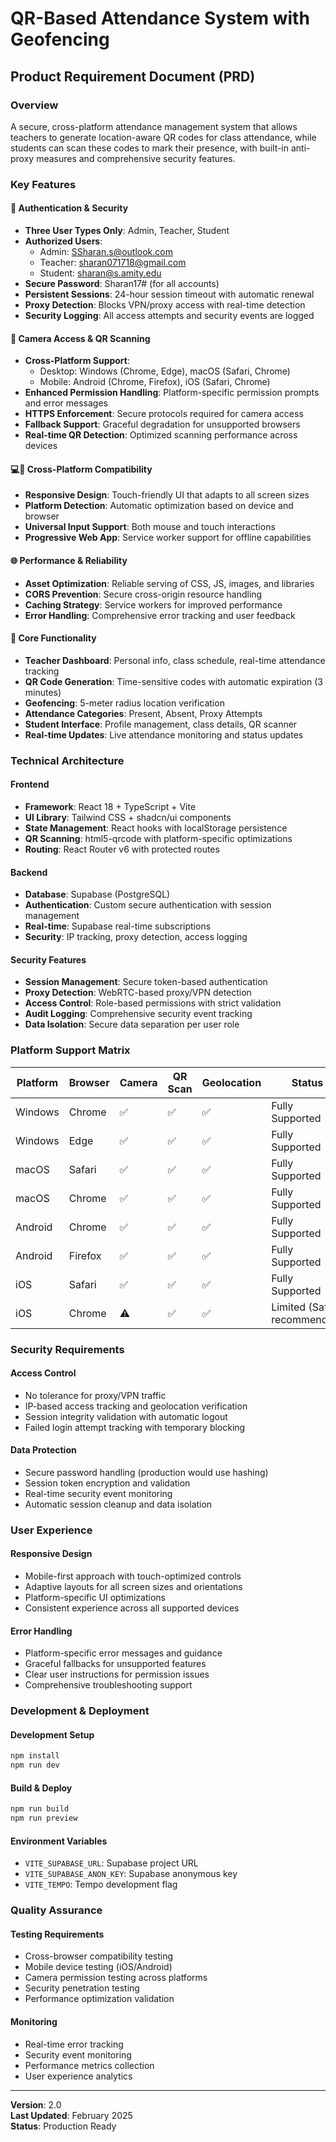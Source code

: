 # QR-Based Attendance System with Geofencing

## Product Requirement Document (PRD)

### Overview
A secure, cross-platform attendance management system that allows teachers to generate location-aware QR codes for class attendance, while students can scan these codes to mark their presence, with built-in anti-proxy measures and comprehensive security features.

### Key Features

#### 🔐 Authentication & Security
- **Three User Types Only**: Admin, Teacher, Student
- **Authorized Users**:
  - Admin: SSharan.s@outlook.com
  - Teacher: sharan071718@gmail.com  
  - Student: sharan@s.amity.edu
- **Secure Password**: Sharan17# (for all accounts)
- **Persistent Sessions**: 24-hour session timeout with automatic renewal
- **Proxy Detection**: Blocks VPN/proxy access with real-time detection
- **Security Logging**: All access attempts and security events are logged

#### 📸 Camera Access & QR Scanning
- **Cross-Platform Support**:
  - Desktop: Windows (Chrome, Edge), macOS (Safari, Chrome)
  - Mobile: Android (Chrome, Firefox), iOS (Safari, Chrome)
- **Enhanced Permission Handling**: Platform-specific permission prompts and error messages
- **HTTPS Enforcement**: Secure protocols required for camera access
- **Fallback Support**: Graceful degradation for unsupported browsers
- **Real-time QR Detection**: Optimized scanning performance across devices

#### 💻📱 Cross-Platform Compatibility
- **Responsive Design**: Touch-friendly UI that adapts to all screen sizes
- **Platform Detection**: Automatic optimization based on device and browser
- **Universal Input Support**: Both mouse and touch interactions
- **Progressive Web App**: Service worker support for offline capabilities

#### 🌐 Performance & Reliability
- **Asset Optimization**: Reliable serving of CSS, JS, images, and libraries
- **CORS Prevention**: Secure cross-origin resource handling
- **Caching Strategy**: Service workers for improved performance
- **Error Handling**: Comprehensive error tracking and user feedback

#### 🎯 Core Functionality
- **Teacher Dashboard**: Personal info, class schedule, real-time attendance tracking
- **QR Code Generation**: Time-sensitive codes with automatic expiration (3 minutes)
- **Geofencing**: 5-meter radius location verification
- **Attendance Categories**: Present, Absent, Proxy Attempts
- **Student Interface**: Profile management, class details, QR scanner
- **Real-time Updates**: Live attendance monitoring and status updates

### Technical Architecture

#### Frontend
- **Framework**: React 18 + TypeScript + Vite
- **UI Library**: Tailwind CSS + shadcn/ui components
- **State Management**: React hooks with localStorage persistence
- **QR Scanning**: html5-qrcode with platform-specific optimizations
- **Routing**: React Router v6 with protected routes

#### Backend
- **Database**: Supabase (PostgreSQL)
- **Authentication**: Custom secure authentication with session management
- **Real-time**: Supabase real-time subscriptions
- **Security**: IP tracking, proxy detection, access logging

#### Security Features
- **Session Management**: Secure token-based authentication
- **Proxy Detection**: WebRTC-based proxy/VPN detection
- **Access Control**: Role-based permissions with strict validation
- **Audit Logging**: Comprehensive security event tracking
- **Data Isolation**: Secure data separation per user role

### Platform Support Matrix

| Platform | Browser | Camera | QR Scan | Geolocation | Status |
|----------|---------|--------|---------|-------------|--------|
| Windows | Chrome | ✅ | ✅ | ✅ | Fully Supported |
| Windows | Edge | ✅ | ✅ | ✅ | Fully Supported |
| macOS | Safari | ✅ | ✅ | ✅ | Fully Supported |
| macOS | Chrome | ✅ | ✅ | ✅ | Fully Supported |
| Android | Chrome | ✅ | ✅ | ✅ | Fully Supported |
| Android | Firefox | ✅ | ✅ | ✅ | Fully Supported |
| iOS | Safari | ✅ | ✅ | ✅ | Fully Supported |
| iOS | Chrome | ⚠️ | ✅ | ✅ | Limited (Safari recommended) |

### Security Requirements

#### Access Control
- No tolerance for proxy/VPN traffic
- IP-based access tracking and geolocation verification
- Session integrity validation with automatic logout
- Failed login attempt tracking with temporary blocking

#### Data Protection
- Secure password handling (production would use hashing)
- Session token encryption and validation
- Real-time security event monitoring
- Automatic session cleanup and data isolation

### User Experience

#### Responsive Design
- Mobile-first approach with touch-optimized controls
- Adaptive layouts for all screen sizes and orientations
- Platform-specific UI optimizations
- Consistent experience across all supported devices

#### Error Handling
- Platform-specific error messages and guidance
- Graceful fallbacks for unsupported features
- Clear user instructions for permission issues
- Comprehensive troubleshooting support

### Development & Deployment

#### Development Setup
```bash
npm install
npm run dev
```

#### Build & Deploy
```bash
npm run build
npm run preview
```

#### Environment Variables
- `VITE_SUPABASE_URL`: Supabase project URL
- `VITE_SUPABASE_ANON_KEY`: Supabase anonymous key
- `VITE_TEMPO`: Tempo development flag

### Quality Assurance

#### Testing Requirements
- Cross-browser compatibility testing
- Mobile device testing (iOS/Android)
- Camera permission testing across platforms
- Security penetration testing
- Performance optimization validation

#### Monitoring
- Real-time error tracking
- Security event monitoring
- Performance metrics collection
- User experience analytics

---

**Version**: 2.0  
**Last Updated**: February 2025  
**Status**: Production Ready
